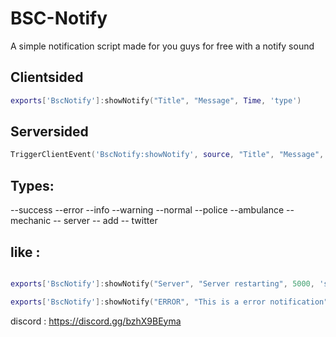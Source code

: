 # BSC-Notify
A simple notification script made for you guys for free with a notify sound 


## Clientsided

```lua
exports['BscNotify']:showNotify("Title", "Message", Time, 'type')
```


## Serversided


```lua
TriggerClientEvent('BscNotify:showNotify', source, "Title", "Message", Time, 'type')
```


## Types:


--success
--error
--info
--warning
--normal
--police
--ambulance
-- mechanic 
-- server
-- add
-- twitter


## like :

```lua

exports['BscNotify']:showNotify("Server", "Server restarting", 5000, 'server')

exports['BscNotify']:showNotify("ERROR", "This is a error notification", 5000, 'error')

```

discord : https://discord.gg/bzhX9BEyma
